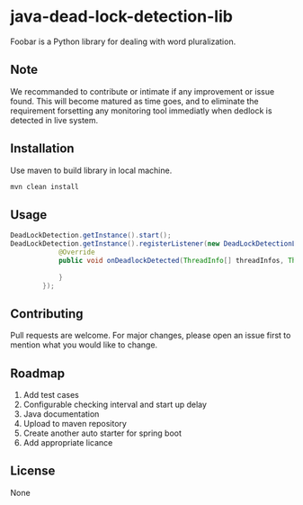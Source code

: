 # java-dead-lock-detection-lib

Foobar is a Python library for dealing with word pluralization. 

## Note
We recommanded to contribute or intimate if any improvement or issue found. This will become matured as time  goes, and to eliminate the requirement forsetting any monitoring tool immediatly when dedlock is detected in live system.

## Installation

Use maven to build library in local machine.

```bash
mvn clean install
```

## Usage

```java
DeadLockDetection.getInstance().start();
DeadLockDetection.getInstance().registerListener(new DeadLockDetectionListener() {
            @Override
            public void onDeadlockDetected(ThreadInfo[] threadInfos, ThreadInfo[] threadInfoLockings) {
               
            }
        });
```

## Contributing
Pull requests are welcome. For major changes, please open an issue first to mention what you would like to change.

## Roadmap
1. Add test cases
2. Configurable checking interval and start up 
delay
3. Java documentation
4. Upload to maven repository
5. Create another auto starter for spring boot
6. Add appropriate licance
## License
None
